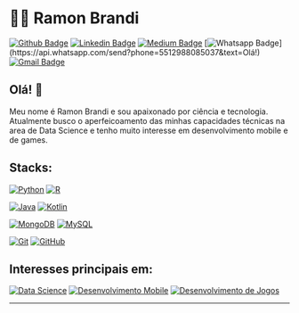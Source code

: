 
# :man_technologist: Ramon Brandi

[![Github Badge](https://img.shields.io/badge/-Github-000?style=flat-square&logo=Github&logoColor=white&link=https://github.com/RamonBrandi)](https://github.com/RamonBrandi)
[![Linkedin Badge](https://img.shields.io/badge/-LinkedIn-blue?style=flat-square&logo=Linkedin&logoColor=white&link=https://www.linkedin.com/in/ramonbrandi/)](https://www.linkedin.com/in/ramonbrandi/)
[![Medium Badge](https://img.shields.io/badge/-Medium-Black?style=flat-square&logo=Medium&logoColor=white&link=https://medium.com/ramones-py)](https://medium.com/ramones-py)
[![Whatsapp Badge](https://img.shields.io/badge/-Whatsapp-4CA143?style=flat-square&labelColor=4CA143&logo=whatsapp&logoColor=white&link=https://api.whatsapp.com/send?phone=5512988085037&text=Olá!)](https://api.whatsapp.com/send?phone=5512988085037&text=Olá!)
[![Gmail Badge](https://img.shields.io/badge/-Gmail-c14438?style=flat-square&logo=Gmail&logoColor=white&link=mailto:ramonbrand@gmail.com)](mailto:ramonbrand@gmail.com)

## Olá! 👋

Meu nome é Ramon Brandi e sou apaixonado por ciência e tecnologia. Atualmente busco o aperfeicoamento das minhas capacidades técnicas na area de Data Science e tenho muito interesse em desenvolvimento mobile e de games.

## Stacks:


[![Python](https://img.shields.io/badge/-Python-Yellow?style=flat-square&logo=Python&logoColor=White&link=https://github.com/RamonBrandi/)](https://github.com/RamonBrandi/)
[![R](http://img.shields.io/badge/-Linguagem%20R-Blue?style=flat-square&logo=RStudio&logoColor=White&link=https://github.com/RamonBrandi/)](https://github.com/RamonBrandi/)

[![Java](http://img.shields.io/badge/-Java-Red?style=flat-square&logo=Java&logoColor=White&link=https://github.com/RamonBrandi/)](https://github.com/RamonBrandi/)
[![Kotlin](https://img.shields.io/badge/Kotlin-Green?style=flat-square&logo=Kotlin&logoColor=White&link=https://github.com/RamonBrandi/)](https://github.com/RamonBrandi/)

[![MongoDB](https://img.shields.io/badge/-MongoDB-Yellow?style=flat-square&logo=mongodb&link=https://github.com/RamonBrandi/)](https://github.com/RamonBrandi/)
[![MySQL](https://img.shields.io/badge/-MySQL-black?style=flat-square&logo=mysql&link=https://github.com/RamonBrandi/)](https://github.com/RamonBrandi/)

[![Git](https://img.shields.io/badge/-Git-black?style=flat-square&logo=git&link=https://github.com/RamonBrandi/)](https://github.com/RamonBrandi/)
[![GitHub](https://img.shields.io/badge/-GitHub-181717?style=flat-square&logo=github&link=https://github.com/RamonBrandi/)](https://github.com/RamonBrandi/)

## Interesses principais em:

[![Data Science](https://img.shields.io/badge/Data%20Science-Orange?style=flat-square&logo=Jupyter&logoColor=White&link=https://github.com/RamonBrandi/)](https://github.com/RamonBrandi/)
[![Desenvolvimento Mobile](https://img.shields.io/badge/-Desenvolvimento%20Mobile-Green?style=flat-square&logo=Android&logoColor=White&link=https://github.com/RamonBrandi/)](https://github.com/RamonBrandi/)
[![Desenvolvimento de Jogos](https://img.shields.io/badge/Desenvolvimento%20de%20Games-Red?style=flat-square&logo=Nintendo%20Switch&link=https://github.com/RamonBrandi/)](https://github.com/RamonBrandi/)

---
